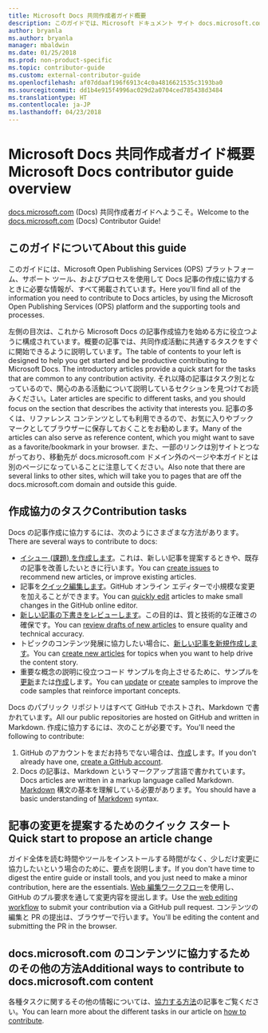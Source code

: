 ```yaml
---
title: Microsoft Docs 共同作成者ガイド概要
description: このガイドでは、Microsoft ドキュメント サイト docs.microsoft.com で協力する方法について説明します。
author: bryanla
ms.author: bryanla
manager: mbaldwin
ms.date: 01/25/2018
ms.prod: non-product-specific
ms.topic: contributor-guide
ms.custom: external-contributor-guide
ms.openlocfilehash: af07ddaaf196f6913c4c0a4816621535c3193ba0
ms.sourcegitcommit: dd1b4e915f4996ac029d2a0704ced785438d3484
ms.translationtype: HT
ms.contentlocale: ja-JP
ms.lasthandoff: 04/23/2018
---
```

# <a name="microsoft-docs-contributor-guide-overview"></a><span data-ttu-id="a600c-103">Microsoft Docs 共同作成者ガイド概要</span><span class="sxs-lookup"><span data-stu-id="a600c-103">Microsoft Docs contributor guide overview</span></span>

<span data-ttu-id="a600c-104">[docs.microsoft.com](https://docs.microsoft.com) (Docs) 共同作成者ガイドへようこそ。</span><span class="sxs-lookup"><span data-stu-id="a600c-104">Welcome to the [docs.microsoft.com](https://docs.microsoft.com) (Docs) Contributor Guide!</span></span>

## <a name="about-this-guide"></a><span data-ttu-id="a600c-105">このガイドについて</span><span class="sxs-lookup"><span data-stu-id="a600c-105">About this guide</span></span>

<span data-ttu-id="a600c-106">このガイドには、Microsoft Open Publishing Services (OPS) プラットフォーム、サポート ツール、およびプロセスを使用して Docs 記事の作成に協力するときに必要な情報が、すべて掲載されています。</span><span class="sxs-lookup"><span data-stu-id="a600c-106">Here you'll find all of the information you need to contribute to Docs articles, by using the Microsoft Open Publishing Services (OPS) platform and the supporting tools and processes.</span></span>

<span data-ttu-id="a600c-107">左側の目次は、これから Microsoft Docs の記事作成協力を始める方に役立つように構成されています。概要の記事では、共同作成活動に共通するタスクをすぐに開始できるように説明しています。</span><span class="sxs-lookup"><span data-stu-id="a600c-107">The table of contents to your left is designed to help you get started and be productive contributing to Microsoft Docs. The introductory articles provide a quick start for the tasks that are common to any contribution activity.</span></span> <span data-ttu-id="a600c-108">それ以降の記事はタスク別となっているので、関心のある活動について説明しているセクションを見つけてお読みください。</span><span class="sxs-lookup"><span data-stu-id="a600c-108">Later articles are specific to different tasks, and you should focus on the section that describes the activity that interests you.</span></span> <span data-ttu-id="a600c-109">記事の多くは、リファレンス コンテンツとしても利用できるので、お気に入りやブックマークとしてブラウザーに保存しておくことをお勧めします。</span><span class="sxs-lookup"><span data-stu-id="a600c-109">Many of the articles can also serve as reference content, which you might want to save as a favorite/bookmark in your browser.</span></span> <span data-ttu-id="a600c-110">また、一部のリンクは別サイトとつながっており、移動先が docs.microsoft.com ドメイン外のページや本ガイドとは別のページになっていることに注意してください。</span><span class="sxs-lookup"><span data-stu-id="a600c-110">Also note that there are several links to other sites, which will take you to pages that are off the docs.microsoft.com domain and outside this guide.</span></span>

## <a name="contribution-tasks"></a><span data-ttu-id="a600c-111">作成協力のタスク</span><span class="sxs-lookup"><span data-stu-id="a600c-111">Contribution tasks</span></span>

<span data-ttu-id="a600c-112">Docs の記事作成に協力するには、次のようにさまざまな方法があります。</span><span class="sxs-lookup"><span data-stu-id="a600c-112">There are several ways to contribute to docs:</span></span>

- <span data-ttu-id="a600c-113">[イシュー (課題) を作成します](how-to-contribute.md#create-issues)。これは、新しい記事を提案するときや、既存の記事を改善したいときに行います。</span><span class="sxs-lookup"><span data-stu-id="a600c-113">You can [create issues](how-to-contribute.md#create-issues) to recommend new articles, or improve existing articles.</span></span>
- <span data-ttu-id="a600c-114">記事を[クイック編集します](how-to-contribute.md#quick-edits)。GitHub オンライン エディターで小規模な変更を加えることができます。</span><span class="sxs-lookup"><span data-stu-id="a600c-114">You can [quickly edit](how-to-contribute.md#quick-edits) articles to make small changes in the GitHub online editor.</span></span>
- <span data-ttu-id="a600c-115">[新しい記事の下書きをレビューします](how-to-contribute.md#review-new-articles)。この目的は、質と技術的な正確さの確保です。</span><span class="sxs-lookup"><span data-stu-id="a600c-115">You can [review drafts of new articles](how-to-contribute.md#review-new-articles) to ensure quality and technical accuracy.</span></span>
- <span data-ttu-id="a600c-116">トピックのコンテンツ発展に協力したい場合に、[新しい記事を新規作成します](how-to-contribute.md#create-new-articles)。</span><span class="sxs-lookup"><span data-stu-id="a600c-116">You can [create new articles](how-to-contribute.md#create-new-articles) for topics when you want to help drive the content story.</span></span>
- <span data-ttu-id="a600c-117">重要な概念の説明に役立つコード サンプルを向上させるために、サンプルを[更新](how-to-contribute.md#update-samples)または[作成](how-to-contribute.md#create-samples)します。</span><span class="sxs-lookup"><span data-stu-id="a600c-117">You can [update](how-to-contribute.md#update-samples) or [create](how-to-contribute.md#create-samples) samples to improve the code samples that reinforce important concepts.</span></span>

<span data-ttu-id="a600c-118">Docs のパブリック リポジトリはすべて GitHub でホストされ、Markdown で書かれています。</span><span class="sxs-lookup"><span data-stu-id="a600c-118">All our public repositories are hosted on GitHub and written in Markdown.</span></span> <span data-ttu-id="a600c-119">作成に協力するには、次のことが必要です。</span><span class="sxs-lookup"><span data-stu-id="a600c-119">You'll need the following to contribute:</span></span>

1. <span data-ttu-id="a600c-120">GitHub のアカウントをまだお持ちでない場合は、[作成](https://github.com/join)します。</span><span class="sxs-lookup"><span data-stu-id="a600c-120">If you don't already have one, [create a GitHub account](https://github.com/join).</span></span>
2. <span data-ttu-id="a600c-121">Docs の記事は、Markdown というマークアップ言語で書かれています。</span><span class="sxs-lookup"><span data-stu-id="a600c-121">Docs articles are written in a markup language called Markdown.</span></span> <span data-ttu-id="a600c-122">[Markdown](https://daringfireball.net/projects/markdown/syntax) 構文の基本を理解している必要があります。</span><span class="sxs-lookup"><span data-stu-id="a600c-122">You should have a basic understanding of [Markdown](https://daringfireball.net/projects/markdown/syntax) syntax.</span></span>

## <a name="quick-start-to-propose-an-article-change"></a><span data-ttu-id="a600c-123">記事の変更を提案するためのクイック スタート</span><span class="sxs-lookup"><span data-stu-id="a600c-123">Quick start to propose an article change</span></span>

<span data-ttu-id="a600c-124">ガイド全体を読む時間やツールをインストールする時間がなく、少しだけ変更に協力したいという場合のために、要点を説明します。</span><span class="sxs-lookup"><span data-stu-id="a600c-124">If you don't have time to digest the entire guide or install tools, and you just need to make a minor contribution, here are the essentials.</span></span> <span data-ttu-id="a600c-125">[Web 編集ワークフロー](how-to-contribute.md#quick-edits)を使用し、GitHub のプル要求を通して変更内容を提出します。</span><span class="sxs-lookup"><span data-stu-id="a600c-125">Use the [web editing workflow](how-to-contribute.md#quick-edits) to submit your contribution via a GitHub pull request.</span></span> <span data-ttu-id="a600c-126">コンテンツの編集と PR の提出は、ブラウザーで行います。</span><span class="sxs-lookup"><span data-stu-id="a600c-126">You'll be editing the content and submitting the PR in the browser.</span></span>

## <a name="additional-ways-to-contribute-to-docsmicrosoftcom-content"></a><span data-ttu-id="a600c-127">docs.microsoft.com のコンテンツに協力するためのその他の方法</span><span class="sxs-lookup"><span data-stu-id="a600c-127">Additional ways to contribute to docs.microsoft.com content</span></span>

<span data-ttu-id="a600c-128">各種タスクに関するその他の情報については、[協力する方法](how-to-contribute.md)の記事をご覧ください。</span><span class="sxs-lookup"><span data-stu-id="a600c-128">You can learn more about the different tasks in our article on [how to contribute](how-to-contribute.md).</span></span>

